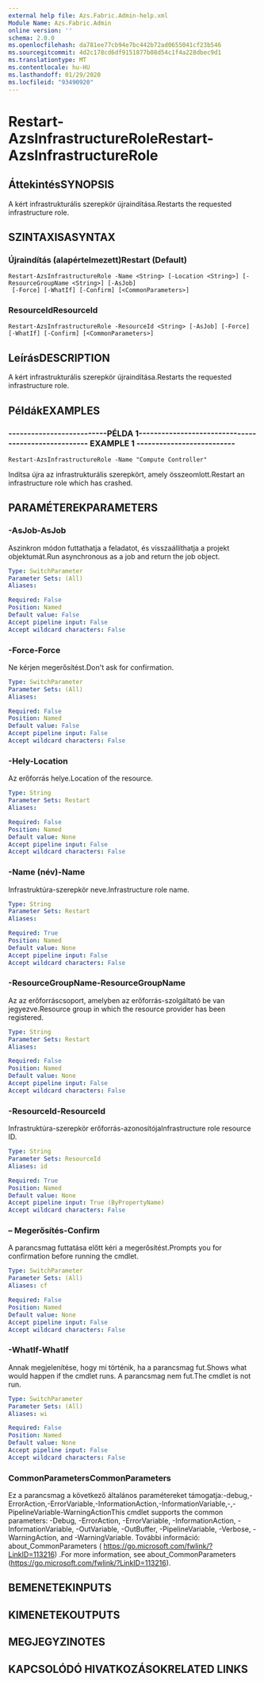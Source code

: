 ```yaml
---
external help file: Azs.Fabric.Admin-help.xml
Module Name: Azs.Fabric.Admin
online version: ''
schema: 2.0.0
ms.openlocfilehash: da781ee77cb94e7bc442b72ad0655041cf23b546
ms.sourcegitcommit: 4d2c178cd6df9151877b08d54c1f4a228dbec9d1
ms.translationtype: MT
ms.contentlocale: hu-HU
ms.lasthandoff: 01/29/2020
ms.locfileid: "93490920"
---
```

# <span data-ttu-id="3437d-101">Restart-AzsInfrastructureRole</span><span class="sxs-lookup"><span data-stu-id="3437d-101">Restart-AzsInfrastructureRole</span></span>

## <span data-ttu-id="3437d-102">Áttekintés</span><span class="sxs-lookup"><span data-stu-id="3437d-102">SYNOPSIS</span></span>
<span data-ttu-id="3437d-103">A kért infrastrukturális szerepkör újraindítása.</span><span class="sxs-lookup"><span data-stu-id="3437d-103">Restarts the requested infrastructure role.</span></span>

## <span data-ttu-id="3437d-104">SZINTAXISA</span><span class="sxs-lookup"><span data-stu-id="3437d-104">SYNTAX</span></span>

### <span data-ttu-id="3437d-105">Újraindítás (alapértelmezett)</span><span class="sxs-lookup"><span data-stu-id="3437d-105">Restart (Default)</span></span>
```
Restart-AzsInfrastructureRole -Name <String> [-Location <String>] [-ResourceGroupName <String>] [-AsJob]
 [-Force] [-WhatIf] [-Confirm] [<CommonParameters>]
```

### <span data-ttu-id="3437d-106">ResourceId</span><span class="sxs-lookup"><span data-stu-id="3437d-106">ResourceId</span></span>
```
Restart-AzsInfrastructureRole -ResourceId <String> [-AsJob] [-Force] [-WhatIf] [-Confirm] [<CommonParameters>]
```

## <span data-ttu-id="3437d-107">Leírás</span><span class="sxs-lookup"><span data-stu-id="3437d-107">DESCRIPTION</span></span>
<span data-ttu-id="3437d-108">A kért infrastrukturális szerepkör újraindítása.</span><span class="sxs-lookup"><span data-stu-id="3437d-108">Restarts the requested infrastructure role.</span></span>

## <span data-ttu-id="3437d-109">Példák</span><span class="sxs-lookup"><span data-stu-id="3437d-109">EXAMPLES</span></span>

### <span data-ttu-id="3437d-110">--------------------------PÉLDA 1--------------------------</span><span class="sxs-lookup"><span data-stu-id="3437d-110">-------------------------- EXAMPLE 1 --------------------------</span></span>
```
Restart-AzsInfrastructureRole -Name "Compute Controller"
```

<span data-ttu-id="3437d-111">Indítsa újra az infrastrukturális szerepkört, amely összeomlott.</span><span class="sxs-lookup"><span data-stu-id="3437d-111">Restart an infrastructure role which has crashed.</span></span>

## <span data-ttu-id="3437d-112">PARAMÉTEREK</span><span class="sxs-lookup"><span data-stu-id="3437d-112">PARAMETERS</span></span>

### <span data-ttu-id="3437d-113">-AsJob</span><span class="sxs-lookup"><span data-stu-id="3437d-113">-AsJob</span></span>
<span data-ttu-id="3437d-114">Aszinkron módon futtathatja a feladatot, és visszaállíthatja a projekt objektumát.</span><span class="sxs-lookup"><span data-stu-id="3437d-114">Run asynchronous as a job and return the job object.</span></span>

```yaml
Type: SwitchParameter
Parameter Sets: (All)
Aliases: 

Required: False
Position: Named
Default value: False
Accept pipeline input: False
Accept wildcard characters: False
```

### <span data-ttu-id="3437d-115">-Force</span><span class="sxs-lookup"><span data-stu-id="3437d-115">-Force</span></span>
<span data-ttu-id="3437d-116">Ne kérjen megerősítést.</span><span class="sxs-lookup"><span data-stu-id="3437d-116">Don't ask for confirmation.</span></span>

```yaml
Type: SwitchParameter
Parameter Sets: (All)
Aliases: 

Required: False
Position: Named
Default value: False
Accept pipeline input: False
Accept wildcard characters: False
```

### <span data-ttu-id="3437d-117">-Hely</span><span class="sxs-lookup"><span data-stu-id="3437d-117">-Location</span></span>
<span data-ttu-id="3437d-118">Az erőforrás helye.</span><span class="sxs-lookup"><span data-stu-id="3437d-118">Location of the resource.</span></span>

```yaml
Type: String
Parameter Sets: Restart
Aliases: 

Required: False
Position: Named
Default value: None
Accept pipeline input: False
Accept wildcard characters: False
```

### <span data-ttu-id="3437d-119">-Name (név)</span><span class="sxs-lookup"><span data-stu-id="3437d-119">-Name</span></span>
<span data-ttu-id="3437d-120">Infrastruktúra-szerepkör neve.</span><span class="sxs-lookup"><span data-stu-id="3437d-120">Infrastructure role name.</span></span>

```yaml
Type: String
Parameter Sets: Restart
Aliases: 

Required: True
Position: Named
Default value: None
Accept pipeline input: False
Accept wildcard characters: False
```

### <span data-ttu-id="3437d-121">-ResourceGroupName</span><span class="sxs-lookup"><span data-stu-id="3437d-121">-ResourceGroupName</span></span>
<span data-ttu-id="3437d-122">Az az erőforráscsoport, amelyben az erőforrás-szolgáltató be van jegyezve.</span><span class="sxs-lookup"><span data-stu-id="3437d-122">Resource group in which the resource provider has been registered.</span></span>

```yaml
Type: String
Parameter Sets: Restart
Aliases: 

Required: False
Position: Named
Default value: None
Accept pipeline input: False
Accept wildcard characters: False
```

### <span data-ttu-id="3437d-123">-ResourceId</span><span class="sxs-lookup"><span data-stu-id="3437d-123">-ResourceId</span></span>
<span data-ttu-id="3437d-124">Infrastruktúra-szerepkör erőforrás-azonosítója</span><span class="sxs-lookup"><span data-stu-id="3437d-124">Infrastructure role resource ID.</span></span>

```yaml
Type: String
Parameter Sets: ResourceId
Aliases: id

Required: True
Position: Named
Default value: None
Accept pipeline input: True (ByPropertyName)
Accept wildcard characters: False
```

### <span data-ttu-id="3437d-125">– Megerősítés</span><span class="sxs-lookup"><span data-stu-id="3437d-125">-Confirm</span></span>
<span data-ttu-id="3437d-126">A parancsmag futtatása előtt kéri a megerősítést.</span><span class="sxs-lookup"><span data-stu-id="3437d-126">Prompts you for confirmation before running the cmdlet.</span></span>

```yaml
Type: SwitchParameter
Parameter Sets: (All)
Aliases: cf

Required: False
Position: Named
Default value: None
Accept pipeline input: False
Accept wildcard characters: False
```

### <span data-ttu-id="3437d-127">-WhatIf</span><span class="sxs-lookup"><span data-stu-id="3437d-127">-WhatIf</span></span>
<span data-ttu-id="3437d-128">Annak megjelenítése, hogy mi történik, ha a parancsmag fut.</span><span class="sxs-lookup"><span data-stu-id="3437d-128">Shows what would happen if the cmdlet runs.</span></span>
<span data-ttu-id="3437d-129">A parancsmag nem fut.</span><span class="sxs-lookup"><span data-stu-id="3437d-129">The cmdlet is not run.</span></span>

```yaml
Type: SwitchParameter
Parameter Sets: (All)
Aliases: wi

Required: False
Position: Named
Default value: None
Accept pipeline input: False
Accept wildcard characters: False
```

### <span data-ttu-id="3437d-130">CommonParameters</span><span class="sxs-lookup"><span data-stu-id="3437d-130">CommonParameters</span></span>
<span data-ttu-id="3437d-131">Ez a parancsmag a következő általános paramétereket támogatja:-debug,-ErrorAction,-ErrorVariable,-InformationAction,-InformationVariable,-,-PipelineVariable-WarningAction</span><span class="sxs-lookup"><span data-stu-id="3437d-131">This cmdlet supports the common parameters: -Debug, -ErrorAction, -ErrorVariable, -InformationAction, -InformationVariable, -OutVariable, -OutBuffer, -PipelineVariable, -Verbose, -WarningAction, and -WarningVariable.</span></span> <span data-ttu-id="3437d-132">További információ: about_CommonParameters ( https://go.microsoft.com/fwlink/?LinkID=113216) .</span><span class="sxs-lookup"><span data-stu-id="3437d-132">For more information, see about_CommonParameters (https://go.microsoft.com/fwlink/?LinkID=113216).</span></span>

## <span data-ttu-id="3437d-133">BEMENETEK</span><span class="sxs-lookup"><span data-stu-id="3437d-133">INPUTS</span></span>

## <span data-ttu-id="3437d-134">KIMENETEK</span><span class="sxs-lookup"><span data-stu-id="3437d-134">OUTPUTS</span></span>

## <span data-ttu-id="3437d-135">MEGJEGYZI</span><span class="sxs-lookup"><span data-stu-id="3437d-135">NOTES</span></span>

## <span data-ttu-id="3437d-136">KAPCSOLÓDÓ HIVATKOZÁSOK</span><span class="sxs-lookup"><span data-stu-id="3437d-136">RELATED LINKS</span></span>

